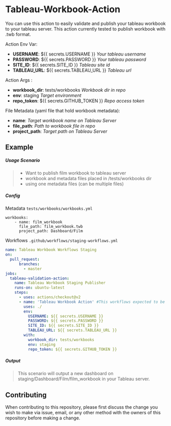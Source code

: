 # Tableau-Workbook-Action

You can use this action to easily validate and publish your tableau workbook to your tableau server. This action currently tested to publish workbook with .twb format.

Action Env Var:
- **USERNAME**: ${{ secrets.USERNAME }} *Your tableau username*
- **PASSWORD**: ${{ secrets.PASSWORD }} *Your tableau password*
- **SITE_ID**: ${{ secrets.SITE_ID }} *Tableau site id*
- **TABLEAU_URL**: ${{ secrets.TABLEAU_URL }} *Tableau url*

Action Args :
- **workbook_dir**: tests/workbooks *Workbook dir in repo*
- **env**: staging *Target environment*
- **repo_token**: ${{ secrets.GITHUB_TOKEN }} *Repo access token*

File Metadata (yaml file that hold workbook metadata):
- **name**: *Target workbook name on Tableau Server*
- **file_path**: *Path to workbook file in repo*
- **project_path**: *Target path on Tableau Server*

## Example
##### Usage Scenario

> - Want to publish film workbook to tableau server
> - workbook and metadata files placed in /tests/workbooks dir
> - using one metadata files (can be multiple files)



##### Config


Metadata `tests/workbooks/workbooks.yml`
```
workbooks:
    - name: film_workbook
      file_path: film_workbook.twb
      project_path: Dashboard/Film
```
Workflows `.github/workflows/staging-workflows.yml`
```yml
name: Tableau Workbook Workflows Staging
on:
  pull_request:
      branches:
        - master
jobs:
  tableau-validation-action:
    name: Tableau Workbook Staging Publisher
    runs-on: ubuntu-latest
    steps:
      - uses: actions/checkout@v2
      - name: 'Tableau Workbook Action' #This workflows expected to be error since no secrets vars provided
        uses: ./
        env:
          USERNAME: ${{ secrets.USERNAME }}
          PASSWORD: ${{ secrets.PASSWORD }}
          SITE_ID: ${{ secrets.SITE_ID }}
          TABLEAU_URL: ${{ secrets.TABLEAU_URL }}
        with:
          workbook_dir: tests/workbooks
          env: staging
          repo_token: ${{ secrets.GITHUB_TOKEN }}

```

##### Output

> This scenario will output a new dashboard on staging/Dashboard/Film/film_workbook in your Tableau server.


## Contributing

When contributing to this repository, please first discuss the change you wish to make via issue, email, or any other method with the owners of this repository before making a change.

